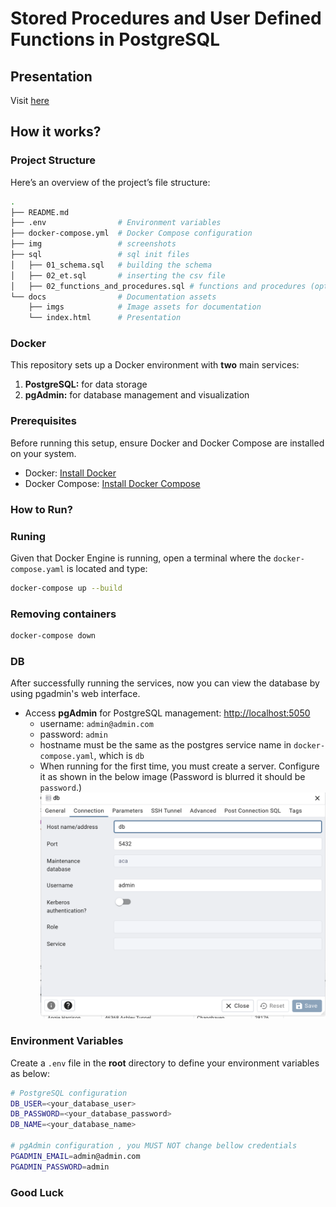 # Stored Procedures  and User Defined Functions in PostgreSQL

## Presentation

Visit [here](https://hovhannisyan91.github.io/aca/#/)


## How it works?


### Project Structure

Here’s an overview of the project’s file structure:

```bash
.
├── README.md
├── .env                # Environment variables
├── docker-compose.yml  # Docker Compose configuration
├── img                 # screenshots
├── sql                 # sql init files
│   ├── 01_schema.sql   # building the schema
│   ├── 02_et.sql       # inserting the csv file
│   ├── 02_functions_and_procedures.sql # functions and procedures (optional)
└── docs                # Documentation assets
    ├── imgs            # Image assets for documentation
    └── index.html      # Presentation 
```

### Docker 

This repository sets up a Docker environment with **two** main services:

1. **PostgreSQL:** for data storage
2. **pgAdmin:** for database management and visualization


### Prerequisites

Before running this setup, ensure Docker and Docker Compose are installed on your system.


- Docker: [Install Docker](https://docs.docker.com/get-docker/)
- Docker Compose: [Install Docker Compose](https://docs.docker.com/compose/install/)


### How to Run?

### Runing

Given that Docker Engine is running, open a terminal where the `docker-compose.yaml` is located and type:

```bash
docker-compose up --build
```

### Removing containers

```bash
docker-compose down
```


### DB

After successfully running the services, now you can view the database by using pgadmin's web interface.

- Access **pgAdmin** for PostgreSQL management: [http://localhost:5050](http://localhost:5050)
    - username: `admin@admin.com` 
    - password: `admin`
    - hostname must be the same as the postgres service name in `docker-compose.yaml`, which is `db`
    - When running for the first time, you must create a server. Configure it as shown in the below image (Password is blurred it should be `password`.)
    ![Server Setup](docs/img/pgadmin.png)

### Environment Variables

Create a `.env` file in the **root** directory to define your environment variables as below:

```bash
# PostgreSQL configuration
DB_USER=<your_database_user>
DB_PASSWORD=<your_database_password>
DB_NAME=<your_database_name>

# pgAdmin configuration , you MUST NOT change bellow credentials
PGADMIN_EMAIL=admin@admin.com
PGADMIN_PASSWORD=admin
```

### **Good Luck**